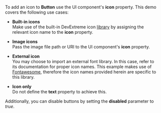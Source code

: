 To add an icon to **Button** use the UI component's **icon** property. This demo covers the following use cases:   

- **Built-in icons**    
Make use of the built-in DevExtreme icon [library](/Documentation/Guide/Themes_and_Styles/Icons/) by assigning the relevant icon name to the **icon** property.    

- **Image icons**    
Pass the image file path or URI to the UI component's **icon** property.    

- **External icon**   
You may choose to import an external font library. In this case, refer to its documentation for proper icon names. This example makes use of [Fontawesome](https://fontawesome.com/icons?d=gallery), therefore the icon names provided herein are specific to this library.    

- **Icon only**   
Do not define the **text** property to achieve this.    

Additionally, you can disable buttons by setting the **disabled** parameter to *true*.
